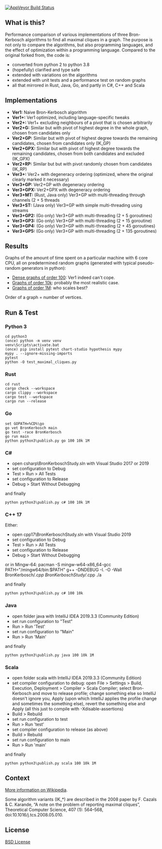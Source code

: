 [![AppVeyor Build Status](https://ci.appveyor.com/api/projects/status/github/ssomers/bron-kerbosch?svg=true&branch=master)](https://ci.appveyor.com/project/ssomers/bron-kerbosch)

## What is this?

Performance comparison of various implementations of three Bron-Kerbosch algorithms to find all maximal cliques in a graph.
The purpose is not only to compare the algorithms, but also programming languages, and the effect of optimization within a programming language.
Compared to the original forked from, the code is:
* converted from python 2 to python 3.8
* (hopefully) clarified and type safe
* extended with variations on the algorithms
* extended with unit tests and a performance test on random graphs
* all that mirrored in Rust, Java, Go, and partly in C#, C++ and Scala

## Implementations

* **Ver1:** Naive Bron-Kerbosch algorithm
* **Ver1+:** Ver1 optimized, including language-specific tweaks
* **Ver2+:** Ver1+ excluding neighbours of a pivot that is chosen arbitrarily
* **Ver2+G:** Similar but with pivot of highest degree in the whole graph, chosen from candidates only
* **Ver2+GP:** Similar but with pivot of highest degree towards the remaining candidates, chosen from candidates only (IK\_GP)
* **Ver2+GPX:** Similar but with pivot of highest degree towards the remaining candidates, chosen from both candidates and excluded (IK\_GPX)
* **Ver2+RP:** Similar but but with pivot randomly chosen from candidates (IK\_RP)
* **Ver3+:** Ver2+ with degeneracy ordering (optimized, where the original clearly marked it necessary)
* **Ver3+GP:** Ver2+GP with degeneracy ordering
* **Ver3+GPX:** Ver2+GPX with degeneracy ordering
* **Ver3+MT:** (Rust, Java only) Ver3+GP with multi-threading through channels (2 + 5 threads
* **Ver3+ST:** (Java only) Ver3+GP with simple multi-threading using streams
* **Ver3+GP2:** (Go only) Ver3+GP with multi-threading (2 + 5 goroutines)
* **Ver3+GP3:** (Go only) Ver3+GP with multi-threading (2 + 15 goroutine)
* **Ver3+GP4:** (Go only) Ver3+GP with multi-threading (2 + 45 goroutines)
* **Ver3+GP5:** (Go only) Ver3+GP with multi-threading (2 + 135 goroutines)

## Results

Graphs of the amount of time spent on a particular machine with 6 core CPU,
all on predetermined random graphs (generated with typical pseudo-random generators in python):

* [Dense graphs of order 100](results_100.md): Ver1 indeed can't cope.
* [Graphs of order 10k](results_10k.md): probably the most realistic case.
* [Graphs of order 1M](results_1M.md): who scales best?

Order of a graph = number of vertices.

## Run & Test

### Python 3

    cd python3
    (once) python -m venv venv
    venv\Scripts\activate.bat
    (once) pip install pytest chart-studio hypothesis mypy
    mypy . --ignore-missing-imports
    pytest
    python -O test_maximal_cliques.py

### Rust

    cd rust
    cargo check --workspace
    cargo clippy --workspace
    cargo test --workspace
    cargo run --release

### Go

    set GOPATH=%CD%\go
    go vet BronKerbosch main
    go test -race BronKerbosch
    go run main
    python python3\publish.py go 100 10k 1M

### C#
  - open csharp\BronKerboschStudy.sln with Visual Studio 2017 or 2019
  - set configuration to Debug
  - Test > Run > All Tests
  - set configuration to Release
  - Debug > Start Without Debugging

and finally

    python python3\publish.py c# 100 10k 1M

### C++ 17
Either:
  - open cpp17\BronKerboschStudy.sln with Visual Studio 2019
  - set configuration to Debug
  - Test > Run > All Tests
  - set configuration to Release
  - Debug > Start Without Debugging

or in Mingw-64:
    pacman -S mingw-w64-x86_64-gcc
    PATH="/mingw64/bin:$PATH"
    g++ -DNDEBUG -I. -O -Wall BronKerbosch/*.cpp BronKerboschStudy/*.cpp
    ./a

and finally

    python python3\publish.py c# 100 10k

### Java
  - open folder java with IntelliJ IDEA 2019.3.3 (Community Edition)
  - set run configuration to "Test"
  - Run > Run 'Test'
  - set run configuration to "Main"
  - Run > Run 'Main'

and finally

    python python3\publish.py java 100 10k 1M

### Scala
  - open folder scala with IntelliJ IDEA 2019.3.3 (Community Edition)
  - set compiler configuration to debug: open File > Settings > Build, Execution, Deployment > Compiler > Scala Compiler; select Bron-Kerbosch and move to release profile; change something else so IntelliJ doesn't ignore you, Apply (upon which IntelliJ applies the profile change and sometimes the something else), revert the something else and Apply (all this just to compile with -Xdisable-assertions)
  - Build > Rebuild
  - set run configuration to test
  - Run > Run 'test'
  - set compiler configuration to release (as above)
  - Build > Rebuild
  - set run configuration to main
  - Run > Run 'main'

and finally

    python python3\publish.py scala 100 10k 1M

## Context

[More information on Wikipedia](http://en.wikipedia.org/wiki/Bron-Kerbosch_algorithm).

Some algorithm variants (IK_*) are described in the 2008 paper by F. Cazals & C. Karande, “A note on the problem of reporting maximal cliques”, Theoretical Computer Science, 407 (1): 564–568, doi:10.1016/j.tcs.2008.05.010.

## License

[BSD License](http://opensource.org/licenses/BSD-3-Clause)
